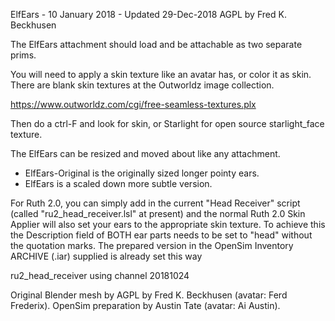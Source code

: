 ElfEars -  10 January 2018 - Updated 29-Dec-2018
AGPL by Fred K. Beckhusen

The ElfEars attachment should load and be attachable as two separate prims.

You will need to apply a skin texture like an avatar has, or color it as skin.
There are blank skin textures at the Outworldz image collection. 

https://www.outworldz.com/cgi/free-seamless-textures.plx

Then do a ctrl-F and look for skin, or Starlight for open source starlight_face texture.

The ElfEars can be resized and moved about like any attachment.
* ElfEars-Original is the originally sized longer pointy ears.
* ElfEars is a scaled down more subtle version.

For Ruth 2.0, you can simply add in the current "Head Receiver" script
(called "ru2_head_receiver.lsl" at present) and the normal Ruth 2.0
Skin Applier will also set your ears to the appropriate skin texture.
To achieve this the Description field of BOTH ear parts needs to be
set to "head" without the quotation marks. The prepared version in
the OpenSim Inventory ARCHIVE (.iar) supplied is already set this way

ru2_head_receiver using channel 20181024

Original Blender mesh by AGPL by Fred K. Beckhusen (avatar: Ferd Frederix).
OpenSim preparation by Austin Tate (avatar: Ai Austin).